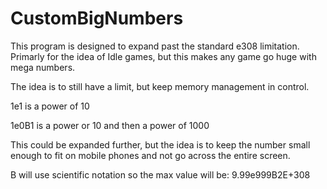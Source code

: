 # CustomBigNumbers
This program is designed to expand past the standard e308 limitation. Primarly for the idea of Idle games, but this makes any game go huge with mega numbers.

The idea is to still have a limit, but keep memory management in control.

1e1 is a power of 10

1e0B1 is a power or 10 and then a power of 1000

This could be expanded further, but the idea is to keep the number small enough to fit on mobile phones and not go across the entire screen.

B will use scientific notation so the max value will be: 9.99e999B2E+308
